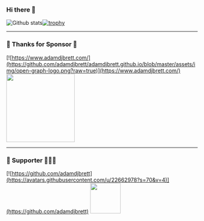 ### Hi there 👋

![Github stats](https://github-readme-stats.vercel.app/api?username=mesinkasir&theme=midnight-purple&show_icons=true&count_private=true)[![trophy](https://github-profile-trophy.vercel.app/?username=mesinkasir&theme=onedark)](https://github.com/mesinkasir)

----------------------------------------

### 💖 Thanks for Sponsor 🤞

[![https://www.adamdjbrett.com/](https://github.com/adamdjbrett/adamdjbrett.github.io/blob/master/assets/img/open-graph-logo.png?raw=true)](https://www.adamdjbrett.com/)  <a href="https://www.hockeycomputindo.com/themes/"><img src="https://www.hockeycomputindo.com/img/hockeycompcarwebsite.jpg" width="180" height="180"/></a>

----------------------------------------

### 🥇 Supporter 👨🏻‍🚀

[![https://github.com/adamdjbrett](https://avatars.githubusercontent.com/u/22662978?s=70&v=4)](https://github.com/adamdjbrett) <a href="https://github.com/creativebydre"><img src="https://avatars.githubusercontent.com/u/70264436?v=4" width="80" height="80"/></a>
